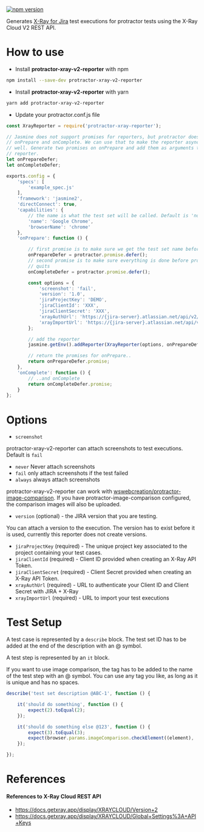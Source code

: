 [![npm version](https://badge.fury.io/js/protractor-xray-v2-reporter.svg)](https://badge.fury.io/js/protractor-xray-v2-reporter)

Generates [X-Ray for Jira](https://marketplace.atlassian.com/plugins/com.xpandit.plugins.xray/server/overview)
test executions for protractor tests using the X-Ray Cloud V2 REST API.

# How to use

* Install **protractor-xray-v2-reporter** with npm

```bash
npm install --save-dev protractor-xray-v2-reporter
```

* Install **protractor-xray-v2-reporter** with yarn

```bash
yarn add protractor-xray-v2-reporter
```

* Update your protractor.conf.js file

```javascript
const XrayReporter = require('protractor-xray-reporter');

// Jasmine does not support promises for reporters, but protractor does for
// onPrepare and onComplete. We can use that to make the reporter async as
// well. Generate two promises on onPrepare and add them as arguments to the
// reporter.
let onPrepareDefer;
let onCompleteDefer;

exports.config = {
    'specs': [
        'example_spec.js'
    ],
    'framework': 'jasmine2',
    'directConnect': true,
    'capabilities': {
        // the name is what the test set will be called. Default is 'no name'
        'name': 'Google Chrome',
        'browserName': 'chrome'
    },
    'onPrepare': function () {

        // first promise is to make sure we get the test set name before the tests start.
        onPrepareDefer = protractor.promise.defer();
        // second promise is to make sure everything is done before protractor
        // quits
        onCompleteDefer = protractor.promise.defer();

        const options = {
            'screenshot': 'fail',
            'version': '1.0',
            'jiraProjectKey': 'DEMO',
            'jiraClientId': 'XXX',
            'jiraClientSecret': 'XXX',
            'xrayAuthUrl': 'https://{jira-server}.atlassian.net/api/v2/authenticate',
            'xrayImportUrl': 'https://{jira-server}.atlassian.net/api/v2/import/execution'
        };

        // add the reporter
        jasmine.getEnv().addReporter(XrayReporter(options, onPrepareDefer, onCompleteDefer, browser));

        // return the promises for onPrepare..
        return onPrepareDefer.promise;
    },
    'onComplete': function () {
        // ..and onComplete
        return onCompleteDefer.promise;
    }
};
```

# Options

* `screenshot`

protractor-xray-v2-reporter can attach screenshots to test executions. Default is `fail`

- `never`  Never attach screenshots
- `fail`   only attach screenshots if the test failed
- `always` always attach screenshots

protractor-xray-v2-reporter can work with
[wswebcreation/protractor-image-comparison](https://github.com/wswebcreation/protractor-image-comparison). If you have
protractor-image-comparison configured, the comparison images will also be uploaded.

* `version` (optional) - the JIRA version that you are testing.

You can attach a version to the execution. The version has to exist before it is used, currently this reporter does not
create versions.

* `jiraProjectKey` (required) - The unique project key associated to the project containing your test cases.
* `jiraClientId` (required) - Client ID provided when creating an X-Ray API Token.
* `jiraClientSecret` (required) - Client Secret provided when creating an X-Ray API Token.
* `xrayAuthUrl` (required) - URL to authenticate your Client ID and Client Secret with JIRA + X-Ray
* `xrayImportUrl` (required) - URL to import your test executions

# Test Setup

A test case is represented by a `describe` block. The test set ID has to be added at the end of the description with an @
symbol.

A test step is represented by an `it` block.

If you want to use image comparison, the tag has to be added to the name of the test step with an @ symbol. You can use
any tag you like, as long as it is unique and has no spaces.

```javascript
describe('test set description @ABC-1', function () {

    it('should do something', function () {
        expect(2).toEqual(2);
    });

    it('should do something else @123', function () {
        expect(3).toEqual(3);
        expect(browser.params.imageComparison.checkElement((element), '123')).toBeLessThan(3.5);
    });

});
```

# References

#### References to X-Ray Cloud REST API

- https://docs.getxray.app/display/XRAYCLOUD/Version+2
- https://docs.getxray.app/display/XRAYCLOUD/Global+Settings%3A+API+Keys

